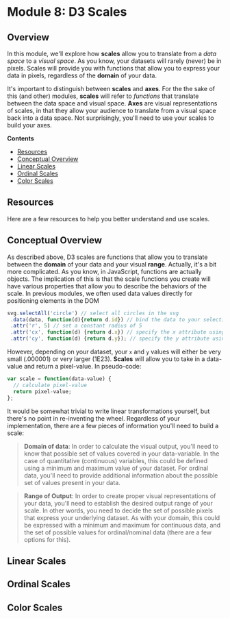# Module 8: D3 Scales

## Overview
In this module, we'll explore how **scales** allow you to translate from a _data space_ to a _visual space_. As you know, your datasets will rarely (never) be in pixels. Scales will provide you with functions that allow you to express your data in pixels, regardless of the **domain** of your data.

It's important to distinguish between **scales** and **axes**. For the the sake of this (and other) modules, **scales** will refer to _functions_ that translate between the data space and visual space. **Axes** are visual representations of scales, in that they allow your audience to translate from a visual space back into a data space. Not surprisingly, you'll need to use your scales to build your axes.

<!-- START doctoc generated TOC please keep comment here to allow auto update -->
<!-- DON'T EDIT THIS SECTION, INSTEAD RE-RUN doctoc TO UPDATE -->
**Contents**

- [Resources](#resources)
- [Conceptual Overview](#conceptual-overview)
- [Linear Scales](#linear-scales)
- [Ordinal Scales](#ordinal-scales)
- [Color Scales](#color-scales)

<!-- END doctoc generated TOC please keep comment here to allow auto update -->

## Resources
Here are a few resources to help you better understand and use scales.

## Conceptual Overview
As described above, D3 scales are functions that allow you to translate between the **domain** of your data and your visual **range**. Actually, it's a bit more complicated. As you know, in JavaScript, functions are actually objects. The implication of this is that the scale functions you create will have various properties that allow you to describe the behaviors of the scale. In previous modules, we often used data values directly for positioning elements in the DOM

```javascript
svg.selectAll('circle') // select all circles in the svg
 .data(data, function(d){return d.id}) // bind the data to your selection
 .attr('r', 5) // set a constant radius of 5
 .attr('cx', function(d) {return d.x}) // specify the x attribute using the x value
 .attr('cy', function(d) {return d.y}); // specify the y attribute using the y value
```

However, depending on your dataset, your `x` and `y` values will either be very small (.000001) or very larger (1E23). **Scales** will allow you to take in a data-value and return a pixel-value. In pseudo-code:

```javascript
var scale = function(data-value) {
  // calculate pixel-value
  return pixel-value;
};
```

It would be somewhat trivial to write linear transformations yourself, but there's no point in re-inventing the wheel. Regardless of your implementation, there are a few pieces of information you'll need to build a scale:

>**Domain of data**: In order to calculate the visual output, you'll need to know that possible set of values covered in your data-variable. In the case of quantitative (continuous) variables, this could be defined using a minimum and maximum value of your dataset. For ordinal data, you'll need to provide additional information about the possible set of values present in your data.

>**Range of Output**: In order to create proper visual representations of your data, you'll need to establish the desired output range of your scale. In other words, you need to decide the set of possible pixels that express your underlying dataset. As with your domain, this could be expressed with a minimum and maximum for continuous data, and the set of possible values for ordinal/nominal data (there are a few options for this).


## Linear Scales


## Ordinal Scales


## Color Scales
